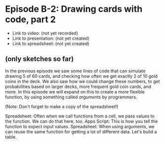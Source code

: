 # Episode B-2: Drawing cards with code, part 2

* Link to video: (not yet recorded)
* Link to presentation: (not yet created)
* Link to spreadsheet: (not yet created)

## (only sketches so far)

In the previous episode we saw some lines of code that can simulate drawing 5 of 60 cards, and checking how often we get exactly 2 of 10 gold coins in the deck. We also saw how we could change these numbers, to get probabilities based on larger decks, more frequent gold coin cards, and more. In this episode we will expand on this to create a more flexible function, by using something called _arguments_ by programmers.

(Note: Don't forget to make a copy of the spreadsheet!)

Spreadsheet: Often when we call functions from a cell, we pass values to the function. We can do that here, too.
Apps Script: This is how you tell the function to expect input values.
Spreadsheet: When using arguments, we can reuse the same function for getting a lot of different data. Let's build a table.
